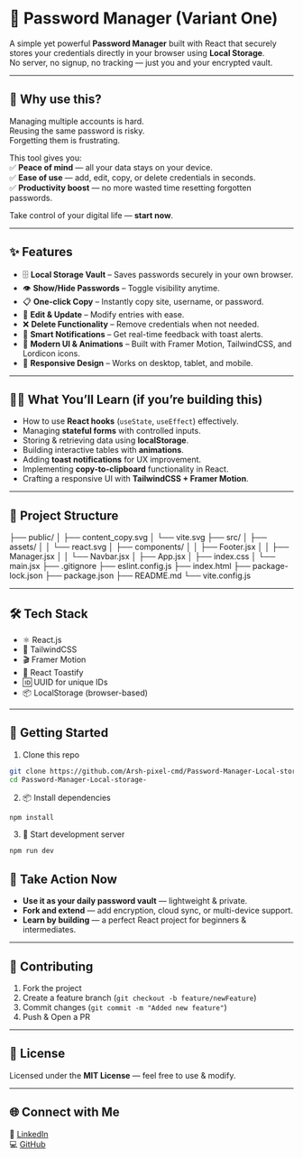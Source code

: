 # 🔐 Password Manager (Variant One)

A simple yet powerful **Password Manager** built with React that securely stores your credentials directly in your browser using **Local Storage**.  
No server, no signup, no tracking — just you and your encrypted vault.

---

## 🚀 Why use this?

Managing multiple accounts is hard.  
Reusing the same password is risky.  
Forgetting them is frustrating.  

This tool gives you:  
✅ **Peace of mind** — all your data stays on your device.  
✅ **Ease of use** — add, edit, copy, or delete credentials in seconds.  
✅ **Productivity boost** — no more wasted time resetting forgotten passwords.  

Take control of your digital life — **start now**.

---

## ✨ Features

- 🗄️ **Local Storage Vault** – Saves passwords securely in your own browser.  
- 👁️ **Show/Hide Passwords** – Toggle visibility anytime.  
- 📋 **One-click Copy** – Instantly copy site, username, or password.  
- 📝 **Edit & Update** – Modify entries with ease.  
- ❌ **Delete Functionality** – Remove credentials when not needed.  
- 🔔 **Smart Notifications** – Get real-time feedback with toast alerts.  
- 🎨 **Modern UI & Animations** – Built with Framer Motion, TailwindCSS, and Lordicon icons.  
- 📱 **Responsive Design** – Works on desktop, tablet, and mobile.  

---

## 🧑‍💻 What You’ll Learn (if you’re building this)

- How to use **React hooks** (`useState`, `useEffect`) effectively.  
- Managing **stateful forms** with controlled inputs.  
- Storing & retrieving data using **localStorage**.  
- Building interactive tables with **animations**.  
- Adding **toast notifications** for UX improvement.  
- Implementing **copy-to-clipboard** functionality in React.  
- Crafting a responsive UI with **TailwindCSS + Framer Motion**.  

---

## 📂 Project Structure

├── public/
│ ├── content_copy.svg
│ └── vite.svg
├── src/
│ ├── assets/
│ │ └── react.svg
│ ├── components/
│ │ ├── Footer.jsx
│ │ ├── Manager.jsx
│ │ └── Navbar.jsx
│ ├── App.jsx
│ ├── index.css
│ └── main.jsx
├── .gitignore
├── eslint.config.js
├── index.html
├── package-lock.json
├── package.json
├── README.md
└── vite.config.js

---

## 🛠️ Tech Stack

- ⚛️ React.js  
- 🎨 TailwindCSS  
- 🎬 Framer Motion  
- 🔔 React Toastify  
- 🆔 UUID for unique IDs  
- 📦 LocalStorage (browser-based)  

---

## 🚦 Getting Started

1. Clone this repo
```bash
git clone https://github.com/Arsh-pixel-cmd/Password-Manager-Local-storage-.git
cd Password-Manager-Local-storage-
```

2. 📦 Install dependencies

```bash
npm install
```
3. 🚀 Start development server

```bash
npm run dev
```

## 🌟 Take Action Now

- **Use it as your daily password vault** — lightweight & private.  
- **Fork and extend** — add encryption, cloud sync, or multi-device support.  
- **Learn by building** — a perfect React project for beginners & intermediates.  

---

## 🤝 Contributing
1. Fork the project  
2. Create a feature branch (`git checkout -b feature/newFeature`)  
3. Commit changes (`git commit -m "Added new feature"`)  
4. Push & Open a PR  

---

## 📜 License
Licensed under the **MIT License** — feel free to use & modify.  

---

## 🌐 Connect with Me
💼 [LinkedIn](https://www.linkedin.com/in/arsh-mishra-030093325/)  
💻 [GitHub](https://github.com/Arsh-pixel-cmd)  
